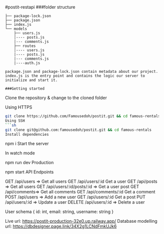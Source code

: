 #postit-restapi
###folder structure
```
├── package-lock.json
├── package.json
├── index.js
└── models
    ├── users.js
    │---- posts.js
    |--- comments.js
    ├── routes
    │---- users.js
    |---- posts.js
    |--- comments.js
    |----auth.js
  
package.json and package-lock.json contain metadata about our project.
index.js is the entry point and contains the logic our server to initialize and start it.

###Getting started
```
Clone the repository & change to the cloned folder

Using HTTPS
```sh
git clone https://github.com/Famousedoh/postit.git && cd famous-rentals
Using SSH
```sh
git clone git@github.com:famousedoh/postit.git && cd famous-rentals
Install dependencies
```
npm i
Start the server

In watch mode

npm run dev
Production

npm start
API Endpoints

GET /api/users => Get all users
GET /api/users/:id Get a user
GET /api/posts => Get all users
GET /api/users/:id/posts/:id => Get a user post
GET /api/comments=> Get all comments
GET /api/comments/:id Get a comment
POST /api/users => Add a new user
GET /api/users/:id Get a post
PUT /api/users/:id => Update a user
DELETE /api/users/:id => Delete a user

User schema
{
  id: int,
  email: string,
  username: string
}

Live url: https://postit-production-32e0.up.railway.app/
Database modelling url: https://dbdesigner.page.link/34X2g1LCNdFmkUJk6
